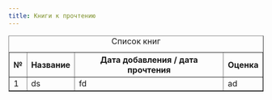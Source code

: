 ```yaml
---
title: Книги к прочтению
---
```


<table id="tbl-books" cellpadding="0" cellspacing="0" border="1" width="100%">
    <caption>Список книг</caption>
    <tr>
        <th>№</th>
        <th>Название</th>
        <th>Дата добавления / дата прочтения</th>
        <th>Оценка</th>
    </tr>
    <tr>
        <td>1</td>
        <td>ds</td>
        <td>fd</td>
        <td>ad</td>
    </tr>
</table>
